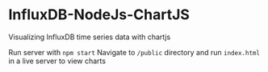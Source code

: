 # InfluxDB-NodeJs-ChartJS
Visualizing InfluxDB time series data with chartjs

Run server with ```npm start```
Navigate to ```/public``` directory and run ```index.html``` in a live server to view charts

